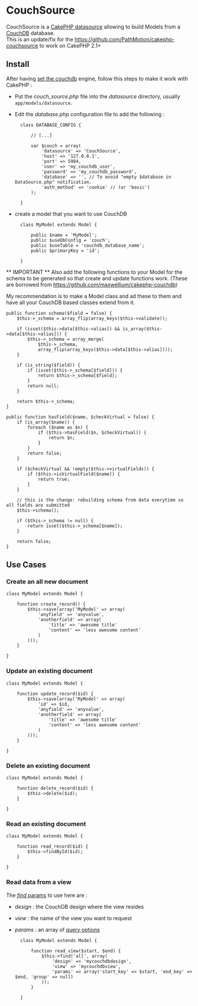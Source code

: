 CouchSource
===========

CouchSource is a [CakePHP datasource](http://book.cakephp.org/view/1075/DataSources) allowing to build Models from a [CouchDB](http://couchdb.apache.org/) database.  
This is an update/fix for the https://github.com/PathMotion/cakephp-couchsource to work on CakePHP 2.1+

Install
-------

After having [set the couchdb](http://wiki.apache.org/couchdb/Installation) engine, follow this steps to make it work with CakePHP :

* Put the *couch_source.php* file into the *datasource* directory, usually <code>app/models/datasource</code>.
* Edit the *database.php* configuration file to add the following :

		class DATABASE_CONFIG {
		
			// [...]
		
			var $couch = array(
				'datasource' => 'CouchSource',
				'host' => '127.0.0.1',
				'port' => 5984,
				'user' => 'my_couchdb_user',
				'password' => 'my_couchdb_password',
				'database' => '', // To avoid "empty $database in DataSource.php" notification.
				'auth_method' => 'cookie' // (or 'basic')
			);
	
		}
	
* create a model that you want to use CouchDB

		class MyModel extends Model {

			public $name = 'MyModel';
			public $useDbConfig = 'couch';
			public $useTable = 'couchdb_database_name';
			public $primaryKey = 'id';
		
		}
		
** IMPORTANT **
Also add the following functions to your Model for the schema to be generated so that create and update functions work.
(These are borrowed from https://github.com/maxwellium/cakephp-couchdb)

My recommendation is to make a Model class and ad these to them and have all your CouchDB based classes extend from it.

	public function schema($field = false) {
		$this->_schema = array_flip(array_keys($this->validate));

		if (isset($this->data[$this->alias]) && is_array($this->data[$this->alias])) {
			$this->_schema = array_merge(
				$this->_schema,
				array_flip(array_keys($this->data[$this->alias])));
		}

		if (is_string($field)) {
			if (isset($this->_schema[$field])) {
				return $this->_schema[$field];
			}
			return null;
    	}

		return $this->_schema;
	}

	public function hasField($name, $checkVirtual = false) {
		if (is_array($name)) {
			foreach ($name as $n) {
				if ($this->hasField($n, $checkVirtual)) {
					return $n;
				}
			}
			return false;
		}

		if ($checkVirtual && !empty($this->virtualFields)) {
			if ($this->isVirtualField($name)) {
				return true;
			}
		}

		// this is the change: rebuilding schema from data everytime so all fields are submitted
		$this->schema();

		if ($this->_schema != null) {
			return isset($this->_schema[$name]);
		}

		return false;
	}


Use Cases
---------

### **Create** an all new document
	
	class MyModel extends Model {
		
		function create_record() {
			$this->save(array('MyModel' => array(
				'anyfield' => 'anyvalue',
				'anotherfield' => array(
					'title' => 'awesome title'
					'content' => 'less awesome content'
				)
			)));
		}
		
	}


### **Update** an existing document

	class MyModel extends Model {
		
		function update_record($id) {
			$this->save(array('MyModel' => array(
				'id' => $id,
				'anyfield' => 'anyvalue',
				'anotherfield' => array(
					'title' => 'awesome title'
					'content' => 'less awesome content'
				)
			)));
		}
		
	}
	
### **Delete** an existing document

	class MyModel extends Model {

		function delete_record($id) {
			$this->delete($id);
		}

	}
	
### **Read** an existing document

	class MyModel extends Model {

		function read_record($id) {
			$this->findById($id);
		}

	}
	
### **Read** data from a view

The [*find* params](http://book.cakephp.org/view/1018/find) to use here are :

* *design* : the CouchDB design where the view resides
* *view* : the name of the view you want to request
* *params* : an array of [query options](http://wiki.apache.org/couchdb/HTTP_view_API#Querying_Options)

		class MyModel extends Model {

			function read_view($start, $end) {
				$this->find('all', array(
					'design' => 'mycouchdbdesign',
					'view' => 'mycouchdbview',
					'params' => array('start_key' => $start, 'end_key' => $end, 'group' => null)
				));
			}

		}

